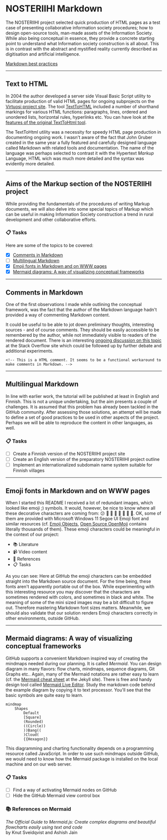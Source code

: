 # NOSTERIIHI Markdown

The NOSTERIIHI project selected quick production of HTML pages as a test case of presenting collaborative information society procedures; how to design open-source tools, man-made assets of the Information Society. While also being conceptual in essence, they provide a concrete starting point to understand what Information society construction is all about. This is in contrast with the abstract and mystified reality currently described as digitisation and artificial intelligence. 

<!-- There should be a subtopic on use of Markdown in the WordPress environment  -->
<!-- There is a multitude of WordPress plugins which supports the use of         -->
<!-- Markdown in the WordPress: 57 (15.05.2024)                                  -->
<!-- They should be evaluated                                                    -->

[Markdown best practices](https://learn.microsoft.com/en-us/powershell/scripting/community/contributing/general-markdown)

---

## Text to HTML

In 2004 the author developed a server side Visual Basic Script utility to facilitate production of valid HTML pages for ongoing subprojects on the [Virtuosi project site](http://www.znak.fi/user/pdonner/). The tool [TextToHTML](http://www.znak.fi/user/pdonner/private/texttohtml.asp) included a number of shorthand markings for various HTML functions: paragraphs, lines, ordered and unordered lists, horizontal rules, hyperlinks etc. You can have look at the [features of the original TextToHtml tool](http://www.znak.fi/user/pdonner/private/TextToHTML_EN.htm).

The TextToHtml utility was a necessity for speedy HTML page production in documenting ongoing work. I wasn't aware of the fact that John Gruber created in the same year a fully featured and carefully designed language called Markdown with related tools and documentation. The name of the language was perhaps selected to contrast it with the Hypertext _Markup_ Language, HTML wich was much more detailed and the syntax was evidently more detailed. 

---

## Aims of the Markup section of the NOSTERIIHI project

While providing the fundamentals of the procedures of writing Markup documents, we will also delve into some special topics of Markup which can be useful in making Information Society construction a trend in rural development and other collaborative efforts.

### 📋 Tasks

Here are some of the topics to be covered:

- [x] [Comments in Markdown](#comments-in-markdown)
- [ ] [Multilingual Markdown](#multilingual-markdown)
- [x] [Emoji fonts in Markdown and on WWW pages](#emoji-fonts-in-markdown-and-on-www-pages)
- [x] [Mermaid diagrams: A way of visualizing conceptual frameworks](#mermaid-diagrams-a-way-of-visualizing-conceptual-frameworks)

---

## Comments in Markdown

One of the first observations I made while outlining the conceptual framework, was the fact that the author of the Markdown language hadn't provided a way of commenting Markdown content. 

It could be useful to be able to jot down preliminary thoughts, interesting sources - and of course comments. They should be easily accessible to be remembered by the author, while not immediately visible to readers of the rendered document. There is an interesting [ongoing discussion on this topic](https://stackoverflow.com/questions/4823468/comments-in-markdown) at the Stack Overflow site which could be followed up by further debate and additional experiments.

    <!-- This is a HTML comment. It seems to be a functional workaround to make comments in Markdown. -->

<!-- This is a HTML comment. It seems to be a functional workaroundto make comments in Markdown.      -->

<!-- Have a look at Rich Tabor's Comment plugin for WordPress                                         -->

<!-- Also consider [comment]: # notation, see                                                         -->
<!-- https://github.com/mattcone/markdown-guide/blob/master/hacks.md#comments                         -->

---

## Multilingual Markdown

In line with earlier work, the tutorial will be published at least in English and Finnish. This is not a unique undertaking, but the aim presents a couple of challenges. It is assumed that this problem has already been tackled in the GitHub community. After assessing those solutions, an attempt will be made to define a set of good practices to be used in other aspects of the project. Perhaps we will be able to reproduce the content in other languages, as well.

### 📋 Tasks

- [ ] Create a Finnish version of the NOSTERIIHI project site
- [ ] Create an English version of the preparatory NOSTERIIHI project outline
- [ ] Implement an internationalized subdomain name system suitable for Finnish villages

---

## Emoji fonts in Markdown and on WWW pages

When I started this README I received a lot of redundant images, which looked like emoji ;) symbols. It would, however, be nice to know where all these decorative characters are coming from: 😕 👔 👗 👋 🌱 🐶 🌼 🌻. OK, some of them are provided with Microsoft Windows 11 Segoe UI Emoji font and similar resources (cf. [Emoji Objects](https://emojipedia.org/objects), [Open Source OpenMoji](https://openmoji.org/) contains literally thousands of them). These emoji characters could be meaningful in the context of our project:

* 📚 Literature
* 📹 Video content
* 🔗 References
* 📋 Tasks

As you can see: Here at GitHub the emoji characters can be embedded straight into the Markdown source document. For the time being, these fonts aren't apparently portable out of the box. While experimenting with this interesting resource you may discover that the characters are sometimes rendered with colors, and sometimes in black and white. The meaning of some of the mini sized images may be a bit difficult to figure out. Therefore mastering Markdown font sizes matters. Meanwhile, we should also validate that our solution renders Emoji characters correctly in other environments, outside GitHub.

---

## Mermaid diagrams: A way of visualizing conceptual frameworks

GitHub supports a convenient Markdown inspired way of creating the mindmaps needed during our planning. It is called *Mermaid*. You can design diagram in many flavors: flow charts, mindmaps, sequence diagrams, Git Graphs etc.. Again, many of the Mermaid notations are rather easy to learn (cf. the [Mermaid cheat sheet](https://jojozhuang.github.io/tutorial/mermaid-cheat-sheet/) at the Jekyll site). There is free and handy design tool called  [Mermaid Live Editor](https://mermaid.live). Study the markdown code behind the example diagram by copying it to text processor. You'll see that the basic symbols are quite easy to learn.

```mermaid
mindmap
    Shapes
        Default
        [Square]
        (Rounded)
        ((Circle))
        ))Bang((
        )Cloud(
        {{Hexagon}}
```

This diagramming and charting functionality depends on a programming resource called JavaScript. In order to use such mindmaps outside GitHub, we would need to know how the Mermaid package is installed on the local machine and on our web server.

 ### 📋 Tasks

- [ ] Find a way of activating Mermaid nodes on GitHub
- [ ] Hide the GitHub Mermaid view control box

<!-- The first matter is being developed on two GitHub discussion threads:  -->
<!-- https://github.com/orgs/community/discussions/46096                    -->
<!-- https://github.com/orgs/community/discussions/106690                   -->

<!-- For the second one check my notes                                       -->

### 📚 References on Mermaid
_The Official Guide to Mermaid.js: Create complex diagrams and beautiful flowcharts easily using text and code_  
by Knut Sveidqvist and Ashish Jain
